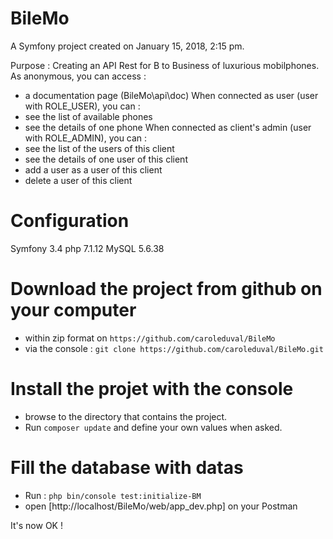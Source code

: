 BileMo
======

A Symfony project created on January 15, 2018, 2:15 pm.

Purpose : Creating an API Rest for B to Business of luxurious mobilphones.
As anonymous, you can access :
- a documentation page (BileMo\api\doc)
When connected as user (user with ROLE_USER), you can :
- see the list of available phones
- see the details of one phone
When connected as client's admin (user with ROLE_ADMIN), you can :
- see the list of the users of this client
- see the details of one user of this client
- add a user as a user of this client
- delete a user of this client

# Configuration
Symfony 3.4
php     7.1.12
MySQL   5.6.38


# Download the project from github on your computer
- within zip format on `https://github.com/caroleduval/BileMo`
- via the console :
    `git clone https://github.com/caroleduval/BileMo.git`

# Install the projet with the console
- browse to the directory that contains the project.
- Run `composer update` and define your own values when asked.

# Fill the database with datas
- Run : `php bin/console test:initialize-BM`
- open [http://localhost/BileMo/web/app_dev.php] on your Postman

It's now OK !
